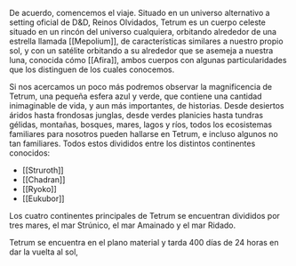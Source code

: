 De acuerdo, comencemos el viaje. Situado en un universo alternativo a setting oficial de D&D, Reinos Olvidados, Tetrum es un cuerpo celeste situado en un rincón del universo cualquiera, orbitando alrededor de una estrella llamada [[Mepolium]], de características similares a nuestro propio sol, y con un satélite orbitando a su alrededor que se asemeja a nuestra luna, conocida cómo [[Afira]], ambos cuerpos con algunas particularidades que los distinguen de los cuales conocemos.

Si nos acercamos un poco más podremos observar la magnificencia de Tetrum, una pequeña esfera azul y verde, que contiene una cantidad inimaginable de vida, y aun más importantes, de historias. Desde desiertos áridos hasta frondosas junglas, desde verdes planicies hasta tundras gélidas, montañas, bosques, mares, lagos y ríos, todos los ecosistemas familiares para nosotros pueden hallarse en Tetrum, e incluso algunos no tan familiares. Todos estos divididos entre los distintos continentes conocidos:

- [[Struroth]]
- [[Chadran]]
- [[Ryoko]]
- [[Eukubor]]

Los cuatro continentes principales de Tetrum se encuentran divididos por tres mares, el mar Strúnico, el mar Amainado y el mar Ridado.

Tetrum se encuentra en el plano material y tarda 400 días de 24 horas en dar la vuelta al sol,